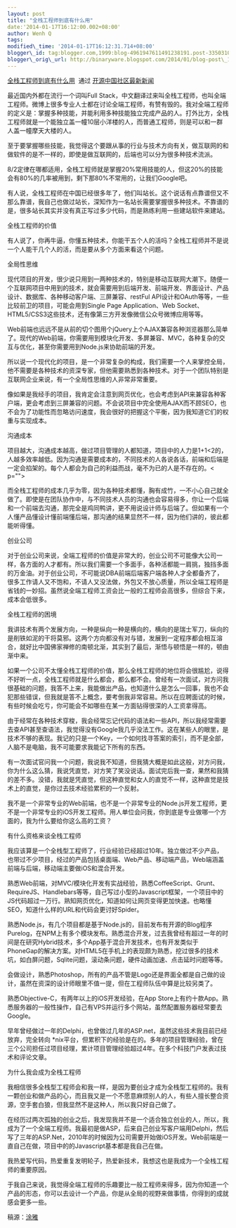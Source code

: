 ```yaml
--- 
layout: post 
title: "全栈工程师到底有什么用" 
date:'2014-01-17T16:12:00.002+08:00' 
author: Wenh Q
tags:
modified\_time: '2014-01-17T16:12:31.714+08:00' 
blogger\_id: tag:blogger.com,1999:blog-4961947611491238191.post-3350310484633537584
blogger\_orig\_url: http://binaryware.blogspot.com/2014/01/blog-post\_118.html
---
```

[全栈工程师到底有什么用](http://www.oschina.net/news/47901/full-stack-engineer)  通过
[开源中国社区最新新闻](http://www.oschina.net/?from=rss)





最近国内外都在流行一个词叫Full
Stack，中文翻译过来叫全栈工程师，也叫全端工程师。微博上很多专业人士都在讨论全端工程师，有赞有毁的。我对全端工程师的定义是：掌握多种技能，并能利用多种技能独立完成产品的人。打外比方，全栈工程师就是一个能独立盖一幢10层小洋楼的人，而普通工程师，则是可以和一群人盖一幢摩天大楼的人。



至于要掌握哪些技能，我觉得这个要跟从事的行业与技术方向有关，做互联网的和做软件的是不一样的，即使是做互联网的，后端也可以分为很多种技术流派。



8/2定律在哪都适用，全栈工程师就是掌握20%常用技能的人，但这20%的技能会有80%的几率被用到，剩下那80%不常用的，让我们Google吧。



有人说，全栈工程师在中国已经很多年了，他们叫站长。这个说话有点靠谱但又不那么靠谱，我自己也做过站长，深知作为一名站长需要掌握很多种技术。不靠谱的是，很多站长其实并没有真正写过多少代码，而是熟练利用一些建站软件来建站。



全栈工程师的价值



有人说了，你再牛逼，你懂五种技术，你能干五个人的活吗？全栈工程师并不是说一个人能干几个人的活，而是要从多个方面来看这个问题。



全局性思维



现代项目的开发，很少说只用到一两种技术的，特别是移动互联网大潮下。随便一个互联网项目中用到的技术，就会需要用到后端开发、前端开发、界面设计、产品设计、数据库、各种移动客户端、三屏兼容、restFul
API设计和OAuth等等，一些比较前卫的项目，可能会用到Single Page
Application、Web
Socket、HTML5/CSS3这些技术，还有像第三方开发像微信公众号微博应用等等。



Web前端也远远不是从前的切个图用个jQuery上个AJAX兼容各种浏览器那么简单了。现代的Web前端，你需要用到模块化开发、多屏兼容、MVC，各种复杂的交互与优化，甚至你需要用到Node.js来协助前端的开发。



所以说一个现代化的项目，是一个非常复杂的构成，我们需要一个人来掌控全局，他不需要是各种技术的资深专家，但他需要熟悉到各种技术。对于一个团队特别是互联网企业来说，有一个全局性思维的人非常非常重要。



像如果是我经手的项目，我肯定会注意到网页优化，也会考虑到API来兼容各种客户端，更会考虑到三屏兼容的问题。不会说项目中完全使用AJAX而不顾SEO，也不会为了功能性而忽略访问速度，我会很好的把握这个平衡，因为我知道它们的权重与实现成本。



沟通成本



项目越大，沟通成本越高，做过项目管理的人都知道，项目中的人力是1+1&lt;2的，人越多效率越低。因为沟通是需要成本的，不同技术的人各说各话，前端和后端是一定会掐架的。每个人都会为自己的利益而战，毫不为已的人是不存在的。&lt;
p=""&gt;



而全栈工程师的成本几乎为零，因为各种技术都懂，胸有成竹，一不小心自己就全做了。即使是在团队协作中，与不同技术人员的沟通也会容易得多，你让一个后端和一个前端去沟通，那完全是鸡同鸭讲，更不用说设计师与后端了。但如果有一个人懂产品懂设计懂前端懂后端，那沟通的结果显然不一样，因为他们讲的，彼此都能听得懂。



创业公司



对于创业公司来说，全端工程师的价值是非常大的，创业公司不可能像大公司一样，各方面的人才都有。所以我们需要一个多面手，各种活都能一肩挑，独挡多面的万金油。对于创业公司，不可能说DBA前端后端客户端各种人才全都备齐了，很多工作请人又不饱和，不请人又没法做，外包又不放心质量，所以全端工程师是省钱的一妙招。虽然说全端工程师工资会比一般的工程师会高很多，但综合下来，成本会低很多。



全栈工程师的困境



我讲技术有两个发展方向，一种是纵向一种是横向的，横向的是瑞士军刀，纵向的是削铁如泥的干将莫邪。这两个方向都没有对与错，发展到一定程序都会相互溶合，就好比中国佛家禅修的南顿北渐，其实到了最后，渐悟与顿悟是一样的，顿由渐中来。



如果一个公司不太懂全栈工程师的价值，那么全栈工程师的地位将会很尴尬，说得不好听一点，全栈工程师就是什么都会，都么都不会。曾经有一次面试，对方问我很基础的问题，我答不上来，我能做出产品，也知道什么是怎么一回事，我也不会犯那些错误，但我就是答不上概念，要考倒我非常容易。所以在应聘面试的时候，有些时候会吃亏，你可能会不如哪些在某一方面钻得很深的人工资拿得高。



由于经常在各种技术穿梭，我会经常忘记代码的语法和一些API，所以我经常需要去查API甚至查语法，我觉得没有Google我几乎没法工作。这在某些人的眼里，是技术不够的表现。我记的只是一个Key，一个如何找寻答案的索引，而不是全部，人脑不是电脑，我不可能要求我能记下所有的东西。



有一次面试官问我一个问题，我说我不知道，但我猜大概是如此这般，对方问我，你为什么这么猜，我说凭直觉，对方笑了笑没说话。面试完后我一查，果然和我猜的差不多。没错，我就是凭直觉，但这种直觉和女人的直觉不一样，这种直觉是技术上的直觉，是你过去技术经验累积的一个反射。



我不是一个非常专业的Web前端，也不是一个非常专业的Node.js开发工程师，更不是一个非常专业的iOS开发工程师。用人单位会问我，你到底是专业做哪一个方面的，我为什么要给你这么高的工资？



有什么资格来谈全栈工程师



我应该算是一个全栈型工程师了，行业经验已经超过10年。独立做过不少产品，也带过不少项目，经过的产品包括桌面端、Web产品、移动端产品，Web端涵盖前端与后端，移动端主要做iOS和混合开发。



熟悉Web前端，对MVC/模块化开发有实战经验，熟悉CoffeeScript、Grunt、RequireJS、Handlebars等等，自己写过小型的Javascript框架，一个项目中的JS代码超过一万行。熟知网页优化，知道如何让网页变得更加快速。也略懂SEO，知道什么样的URL和代码会更讨好Spider。



熟悉Node.js，有几个项目都是基于Node.js的，目前发布有开源的Blog程序Purelog，在NPM上有多个模块发布。熟悉混合开发，过去我曾经有超过一年的时间是在研究Hybrid技术，多个App基于混合开发技术，也有开发类似于PhoneGap的解决方案。对HTML5在手机上的表现颇为熟悉，挖过很多的技术坑，如白屏问题，Sqlite问题，滚动条问题，硬件动画加速、点击延时问题等等。



会做设计，熟悉Photoshop，所有的产品不管是Logo还是界面全都是自己做的设计，虽然在资深的设计师眼里不值一提，但在工程师队伍中算是比较另类了。



熟悉Objective-C，有两年以上的iOS开发经验，在App
Store上有约十款App。熟悉服务器的一般性操作，自己有VPS并运行多个网站，虽然配置服务器经常要去Google。



早年曾经做过一年的Delphi，也曾做过几年的ASP.net，虽然这些技术我目前已经放弃，完全转向
*nix平台，但累积下的经验是在的。多年的项目管理经验，曾在三个公司担任过项目经理，累计项目管理经验超过4年。在多个科技门户发表过技术和评论文章。



为什么我会成为全栈工程师



我相信很多全栈型工程师会和我一样，是因为要创业才成为全栈型工程师的。我有一颗创业和做产品的心，而且我又是一个不愿意麻烦别人的人，有些人擅长整合资源，空手套白狼，但我显然不是这种人，所以我只好自己做了。



在经历过两次孤独的创业之后，我发现我并不是一个适合独立创业的人，所以，我成为了一个全端工程师。我最初是做ASP，后来自己创业写客户端用Delphi，然后写了三年的ASP.Net，2010年的时候因为公司需要开始做iOS开发。Web前端是一直自己在做，项目中的的Javascript基本都是我自己在做。



我热爱写代码，热爱重复发明轮子，热爱新技术，我想这也是我成为一个全栈工程师的重要原因。



于我自己来说，我觉得全端工程师的乐趣要比一般工程师来得多，因为你知道一个产品的形态，你可以去设计一个产品，你是从全局的视野来做事情，你得到的成就感会更多一些。



稿源：[涂雅](http://iove.net/archives/what-is-full-stack-engineer.html)
